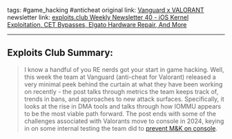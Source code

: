 tags: #game_hacking #anticheat 
original link:  [Vanguard x VALORANT](https://x.com/VALORANT/status/1837162362282946893)
newsletter link: [exploits.club Weekly Newsletter 40 - iOS Kernel Exploitation, CET Bypasses, Elgato Hardware Repair, And More](https://blog.exploits.club/exploits-club-weekly-newsletter-40-ios-kernel-exploitation-cet-bypasses-elgato-hardware-repair-and-more/) 

---
## Exploits Club Summary:
>  I know a handful of you RE nerds got your start in game hacking. Well, this week the team at Vanguard (anti-cheat for Valorant) released a very minimal peek behind the curtain at what they have been working on recently - the post talks through metrics the team keeps track of, trends in bans, and approaches to new attack surfaces. Specifically, it looks at the rise in DMA tools and talks through how IOMMU appears to be the most viable path forward. The post ends with some of the challenges associated with Valorants move to console in 2024, keying in on some internal testing the team did to [prevent M&K on console](https://youtube.com/shorts/0nmsurXDqPI?si=JNTquDDc-1sP6uxP). 